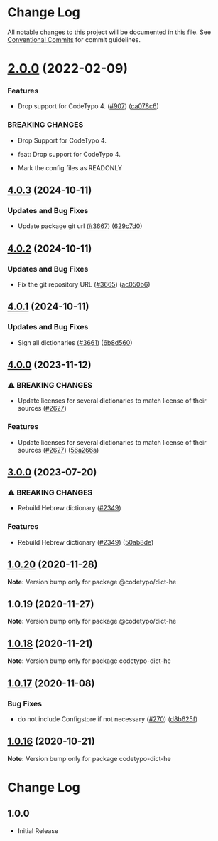 # Change Log

All notable changes to this project will be documented in this file.
See [Conventional Commits](https://conventionalcommits.org) for commit guidelines.

# [2.0.0](https://github.com/khulnasoft/codetypo/compare/@codetypo/dict-he@1.0.20...@codetypo/dict-he@2.0.0) (2022-02-09)


### Features

* Drop support for CodeTypo 4. ([#907](https://github.com/khulnasoft/codetypo/issues/907)) ([ca078c6](https://github.com/khulnasoft/codetypo/commit/ca078c6a2e188cc3cf6276db1ba7e007f0f06f27))


### BREAKING CHANGES

* Drop Support for CodeTypo 4.

* feat: Drop support for CodeTypo 4.
* Mark the config files as READONLY





## [4.0.3](https://github.com/khulnasoft/codetypo/compare/@codetypo/dict-he@4.0.2...@codetypo/dict-he@4.0.3) (2024-10-11)


### Updates and Bug Fixes

* Update package git url ([#3667](https://github.com/khulnasoft/codetypo/issues/3667)) ([629c7d0](https://github.com/khulnasoft/codetypo/commit/629c7d0a5e1bacad1d3874b1f8372edc3494ef97))

## [4.0.2](https://github.com/khulnasoft/codetypo/compare/@codetypo/dict-he@4.0.1...@codetypo/dict-he@4.0.2) (2024-10-11)


### Updates and Bug Fixes

* Fix the git repository URL ([#3665](https://github.com/khulnasoft/codetypo/issues/3665)) ([ac050b6](https://github.com/khulnasoft/codetypo/commit/ac050b697d57820109995e92fac5ccc32ced1723))

## [4.0.1](https://github.com/khulnasoft/codetypo/compare/@codetypo/dict-he@4.0.0...@codetypo/dict-he@4.0.1) (2024-10-11)


### Updates and Bug Fixes

* Sign all dictionaries ([#3661](https://github.com/khulnasoft/codetypo/issues/3661)) ([6b8d560](https://github.com/khulnasoft/codetypo/commit/6b8d560cf51a593458ce42bca415859f872cfc97))

## [4.0.0](https://github.com/khulnasoft/codetypo/compare/@codetypo/dict-he@3.0.0...@codetypo/dict-he@4.0.0) (2023-11-12)


### ⚠ BREAKING CHANGES

* Update licenses for several dictionaries to match license of their sources ([#2627](https://github.com/khulnasoft/codetypo/issues/2627))

### Features

* Update licenses for several dictionaries to match license of their sources ([#2627](https://github.com/khulnasoft/codetypo/issues/2627)) ([56a266a](https://github.com/khulnasoft/codetypo/commit/56a266aafdcde83043b92022dd0ae187c1d53498))

## [3.0.0](https://github.com/khulnasoft/codetypo/compare/@codetypo/dict-he@2.0.0...@codetypo/dict-he@3.0.0) (2023-07-20)


### ⚠ BREAKING CHANGES

* Rebuild Hebrew dictionary ([#2349](https://github.com/khulnasoft/codetypo/issues/2349))

### Features

* Rebuild Hebrew dictionary ([#2349](https://github.com/khulnasoft/codetypo/issues/2349)) ([50ab8de](https://github.com/khulnasoft/codetypo/commit/50ab8def9ee8eb62d56988945e6d23551ff8dbe2))

## [1.0.20](https://github.com/khulnasoft/codetypo/compare/@codetypo/dict-he@1.0.19...@codetypo/dict-he@1.0.20) (2020-11-28)

**Note:** Version bump only for package @codetypo/dict-he





## 1.0.19 (2020-11-27)

**Note:** Version bump only for package @codetypo/dict-he





## [1.0.18](https://github.com/khulnasoft/codetypo/compare/codetypo-dict-he@1.0.17...codetypo-dict-he@1.0.18) (2020-11-21)

**Note:** Version bump only for package codetypo-dict-he

## [1.0.17](https://github.com/khulnasoft/codetypo/compare/codetypo-dict-he@1.0.16...codetypo-dict-he@1.0.17) (2020-11-08)

### Bug Fixes

- do not include Configstore if not necessary ([#270](https://github.com/khulnasoft/codetypo/issues/270)) ([d8b625f](https://github.com/khulnasoft/codetypo/commit/d8b625f2f42d5cc6c4a9390216ac1e5037886e44))

## [1.0.16](https://github.com/khulnasoft/codetypo/compare/codetypo-dict-he@1.0.15...codetypo-dict-he@1.0.16) (2020-10-21)

**Note:** Version bump only for package codetypo-dict-he

# Change Log

## 1.0.0

- Initial Release
